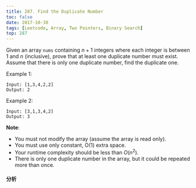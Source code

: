 ```yaml
---
title: 287. Find the Duplicate Number
toc: false
date: 2017-10-30
tags: [Leetcode, Array, Two Pointers, Binary Search]
top: 287
---
```



Given an array `nums` containing $n + 1$ integers where each integer is between 1 and $n$ (inclusive), prove that at least one duplicate number must exist. Assume that there is only one duplicate number, find the duplicate one.

Example 1:

```
Input: [1,3,4,2,2]
Output: 2
```

Example 2:

```
Input: [3,1,3,4,2]
Output: 3
```

**Note**:

* You must not modify the array (assume the array is read only).
* You must use only constant, O(1) extra space.
* Your runtime complexity should be less than $O(n^2)$.
* There is only one duplicate number in the array, but it could be repeated more than once.

#### 分析

